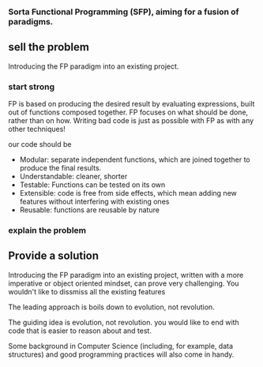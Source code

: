 ### Sorta Functional Programming (SFP), aiming for a fusion of paradigms.

## sell the problem
Introducing the FP paradigm into an existing project.

### start strong 

FP is based on producing the desired result by evaluating expressions, built out of functions composed together.
FP focuses on what should be done, rather than on how.
Writing bad code is just as possible with FP as with any other techniques!


our code should be
- Modular: separate independent functions, which are joined together to produce the final results.
- Understandable: cleaner, shorter
- Testable: Functions can be tested on its own
- Extensible:  code is free from side effects, which mean adding new features without interfering with existing ones
- Reusable: functions are reusable by nature


### explain the problem

## Provide a solution


Introducing the FP paradigm into an existing project, written with a more imperative or object oriented mindset, can prove very challenging. You wouldn't like to dissmiss all the existing features 

The leading approach is boils down to evolution, not revolution. 
 
The guiding idea is evolution, not revolution. you would like to end with code that is easier to reason about and test.


Some background in Computer Science (including, for example, data structures) and good programming practices will also come in handy.
